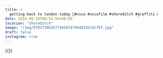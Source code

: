 ```yaml
---
title: >
  getting back to london today 👋#vsco #vscofilm #shoreditch #graffiti #london #streetphotography
date: 2016-08-20T08:54:54+00:00
location: "Shoreditch"
image: "/img/9702730b26774bb0247944033b1dc78f.jpg"
draft: false
instagram: true
---
```


{{<photo src="/img/9702730b26774bb0247944033b1dc78f.jpg">}}
